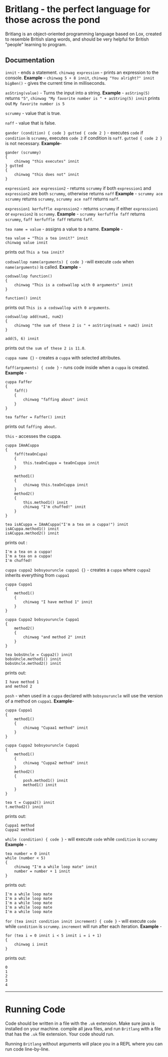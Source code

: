 # Britlang - the perfect language for those across the pond
Britlang is an object-oriented programming language based on Lox, created to resemble British slang words, and should be very helpful for British "people" learning to program.
## Documentation
```innit``` - ends a statement. 
```chinwag expression``` - prints an expression to the console.
**Example** - ```chinwag 5 + 8 innit```, ```chinwag "You alright?" innit```
```bigBen()``` - gives the current time in milliseconds.
	
```asString(value)``` - Turns the input into a string.
**Example** - ```asString(5)``` returns ```"5"```,  ```chinwag "My favorite number is " + asString(5) innit``` prints out ```My favorite number is 5``` 

```scrummy``` - value that is true.

```naff``` - value that is false.

```gander (condition) { code } gutted { code 2 }``` - executes ```code``` if ```condition``` is ```scrummy```, executes ```code 2``` if condition is ```naff```.  ```gutted { code 2 } ``` is not necessary.
**Example**-
```
gander (scrummy)
{
	chinwag "this executes" innit
} gutted
{
	chinwag "this does not" innit
}
```


```expression1 ace expression2``` - returns ```scrummy``` if both ```expression1``` and ```expression2``` are both ```scrummy```, otherwise returns ```naff```
**Example** - ```scrummy ace scrummy``` returns ```scrummy```, ```scrummy ace naff``` returns ```naff```.

```expression1 kerfuffle expression2``` - returns ```scrummy``` if either ```expression1``` or ```expresion2``` is ```scrummy```.
**Example** - ```scrummy kerfuffle faff``` returns ```scrummy```, ```faff kerfuffle faff``` returns ```faff```.

```tea name = value``` - assigns a value to a name.
**Example** - 
```
tea value = "This a tea innit?" innit
chinwag value innit
```
prints out ```This a tea innit?```

```codswallop name(arguments) { code }``` -will execute ```code``` when ```name(arguments)``` is called.
**Example** -
```
codswallop function()
{
	chinwag "This is a codswallop with 0 arguments" innit
}

function() innit
```
prints out ```This is a codswallop with 0 arguments```.
```
codswallop add(num1, num2)
{
	chinwag "the sum of these 2 is " + asString(num1 + num2) innit
}

add(5, 6) innit
```
prints out ```the sum of these 2 is 11.0```.

```cuppa name {}``` - creates a ```cuppa``` with selected attributes.

```faff(arguments) { code }``` - runs code inside when a ```cuppa``` is created.
**Example** -
```
cuppa Faffer
{
	faff()
	{
		chinwag "faffing about" innit
	}
}

tea faffer = Faffer() innit
```
prints out ```faffing about```.

```this``` - accesses the cuppa.
```
cuppa IAmACuppa
{
	faff(teaOnCupa)
	{
		this.teaOnCuppa = teaOnCuppa innit
	}
	
	method1()
	{
		chinwag this.teaOnCuppa innit
	}
	method2()
	{
		this.method1() innit
		chinwag "I'm chuffed!" innit
	}
}

tea isACuppa = IAmACuppa("I'm a tea on a cuppa!") innit
isACuppa.method1() innit
isACuppa.method2() innit
```
prints out :
```
I'm a tea on a cuppa!
I'm a tea on a cuppa!
I'm chuffed!
```
```cuppa cuppa2 bobsyouruncle cuppa1 {}``` - creates a ```cuppa``` where ```cuppa2``` inherits everything from ```cuppa1```
```
cuppa Cuppa1
{
	method1()
	{
		chinwag "I have method 1" innit
	}
}

cuppa Cuppa2 bobsyouruncle Cuppa1
{
	method2()
	{
		chinwag "and method 2" innit
	}
}

tea bobsUncle = Cuppa2() innit
bobsUncle.method1() innit
bobsUncle.method2() innit
```
prints out:
```
I have method 1
and method 2
```

```posh``` - when used in a ```cuppa``` declared with ```bobsyouruncle``` will use the version of a method on ```cuppa1```.
**Example**-
```
cuppa Cuppa1
{
	method1()
	{
		chinwag "Cupaa1 method" innit
	}
}

cuppa Cuppa2 bobsyouruncle Cuppa1
{
	method1()
	{
		chinwag "Cuppa2 method" innit
	}
	method2()
	{
		posh.method1() innit
		method1() innit
	}
}

tea t = Cuppa2() innit
t.method2() innit
```
prints out:
```
Cuppa1 method
Cuppa2 method
```
```while (condition) { code }``` - will execute ```code``` while ```condition``` is ```scrummy```
**Example** -
```
tea number = 0 innit
while (number < 5)
{
	chinwag "I'm a while loop mate" innit
	number = number + 1 innit
}
```
prints out:
```
I'm a while loop mate
I'm a while loop mate
I'm a while loop mate
I'm a while loop mate
I'm a while loop mate
```
```for (tea innit condition innit increment) { code }``` - will execute ```code``` while ```condition``` is ```scrummy```.  ```increment``` will run after each iteration.
**Example** -
```
for (tea i = 0 innit i < 5 innit i = i + 1)
{
	chinwag i innit
} 
```
prints out:
```
0
1
2
3
4
``` 
***
# Running Code
Code should be written in a file with the ```.uk``` extension.
Make sure java is installed on your machine.
compile all java files, and run ```Britlang``` with a file that has the ```.uk``` file extension.  Your code should run.

Running ```Britlang``` without arguments will place you in a REPL where you can run code line-by-line.
